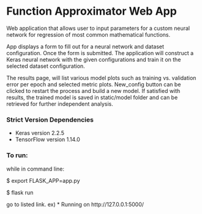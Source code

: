 # Function Approximator Web App
<p>
Web application that allows user to input parameters for a custom neural network for regression of most common mathematical functions. </p>

<p>App displays a form to fill out for a neural network and dataset configuration.  Once the form is submitted.  The application
will construct a Keras neural network with the given configurations and train it on the selected dataset configuration.
</p>

<p>The results page, will list various model plots such as training vs. validation error per epoch and selected metric plots.  New_config button can be clicked to restart the process and build a new model.  If satisfied with results, the trained model is saved in static/model folder and can be retrieved for further independent analysis.</p>

<h3>Strict Version Dependencies</h3>
<ul>
    <li> Keras version 2.2.5 </li>
    <li> TensorFlow version 1.14.0 </li>
</ul>

<h3>To run:</h3>

<p>while in command line:</p>
<p>$ export FLASK_APP=app.py </p>
<p>$ flask run </p>
<p>
go to listed link. ex)
 * Running on http://127.0.0.1:5000/

</p>
